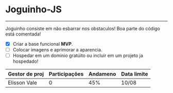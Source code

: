 # Joguinho-JS
---
Joguinho consiste em não esbarrar nos obstaculos!
Boa parte do código está comentada!

- [x] Criar a base funcional **MVP**.
- [ ] Colocar imagens e aprimorar a aparencia.
- [ ] Hospedar em um dominio gratúito ou incluir em um projeto ja hospedado!

Gestor de proj | Participações | Andameno | Data limite
--- | --- | --- | ---
Elisson Vale | 0 | 45% | 10/08
